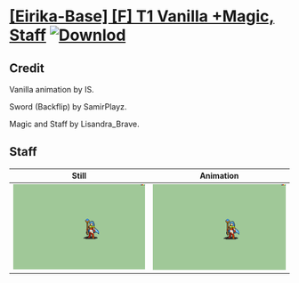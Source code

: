 # [\[Eirika-Base\] \[F\] T1 Vanilla +Magic, Staff](./) [![Downlod](https://img.shields.io/badge/Download--red?style=social&logo=github)](https://minhaskamal.github.io/DownGit/#/home?url=https://github.com/Klokinator/FE-Repo/tree/main/Battle%20Animations%2FLords%20-%20FE8%20Types%2F%5BEirika-Base%5D%20%5BF%5D%20T1%20Vanilla%20%2BMagic%2C%20Staff%2F7.%20Staff)

## Credit

Vanilla animation by IS.

Sword (Backflip) by SamirPlayz.

Magic and Staff by Lisandra_Brave.

## Staff

| Still | Animation |
| :---: | :-------: |
| ![Staff still](./Staff_000.png) | ![Staff animation](./Staff.gif) |

